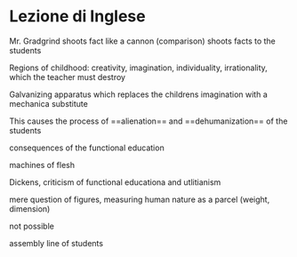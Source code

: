 # Lezione di Inglese

Mr. Gradgrind shoots fact like a cannon (comparison)
shoots facts to the students

Regions of childhood: creativity, imagination, individuality, irrationality, which the teacher must destroy

Galvanizing apparatus which replaces the childrens imagination with a mechanica substitute

This causes the process of ==alienation== and ==dehumanization== of the students

consequences of the functional education


machines of flesh

Dickens, criticism of functional educationa and utlitianism


mere question of figures, measuring human nature as a parcel (weight, dimension)

not possible


assembly line of students
<!--stackedit_data:
eyJoaXN0b3J5IjpbMTA5NjU1MzU4NCwtMTA4NjM2OTcxMF19
-->